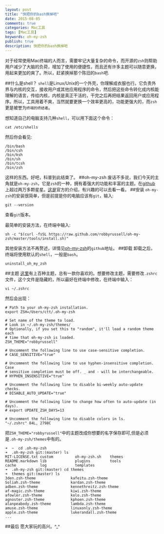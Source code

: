 ```yaml
---
layout: post
title: "快把你的bash换掉吧"
date: 2015-08-05
comments: true
categories: Mac工具
tags: [Mac工具]
keywords: oh-my-zsh
publish: true
description: 快把你的bash换掉吧
---
```

对于经常使用Mac终端的人而言，需要牢记大量复杂的命令，而开源的`zsh`则帮助用户减少了大脑的负荷，增加了使用的便捷性，而且还有许多主题可以随意更换，用起来更加的爽了。所以，赶紧换掉那个陈旧的`bash`吧.

##什么是shell？
`shell`是Linux/Unix的一个外壳，你理解成衣服也行。它负责外界与内核的交互，接收用户或其他应用程序的命令，然后把这些命令转化成内核能理解的语言，传给内核，内核是真正干活的，干完之后再把结果返回用户或应用程序。所以，工具用着不爽，当然就要更换一个效率更高的，功能更强大的，而`zsh`更是被誉为`终端的终结者`。

想知道自己的电脑支持几种`shell`，可以用下面这个命令：

	cat /etc/shells
	
然后你会看见:

	/bin/bash
	/bin/csh
	/bin/ksh
	/bin/sh
	/bin/tcsh
	/bin/zsh
这样的东西。好吧，科普到此结束了。
##oh-my-zsh
废话不多说，我们今天的主角就是`oh-my-zsh`，它是`zsh`的一种，拥有着强大的功能和丰富的主题。在[github](https://github.com/robbyrussell/oh-my-zsh)上超过两万多颗星星。[这是](http://ohmyz.sh)官方的介绍，有兴趣的可以去看一看。
##安装
`oh-my-zsh`的安装很简单，但是前提是你的电脑应该有`git`，输入:
	
	git --version
	
查看`git`版本。

最简单的安装方法，在终端中输入:
	
	sh -c "$(curl -fsSL https://raw.github.com/robbyrussell/oh-my-zsh/master/tools/install.sh)"

其他安装方法不再赘述，详情见[oh-my-zsh](https://github.com/robbyrussell/oh-my-zsh)的`github`地址。
##卸载
卸载之后，终端将使用默认的`shell`，一般是`bash`。

	uninstall_oh_my_zsh
	
##主题
[这里](https://github.com/robbyrussell/oh-my-zsh/wiki/Themes)有上百种主题，总有一款你喜欢的。想要修改主题，需要修改`.zshrc`文件，这个文件是隐藏的，所以最好在终端中修改，在终端中输入：

	vi ~/.zshrc
	
然后会出现：
	
	# Path to your oh-my-zsh installation.
	export ZSH=/Users/ctt/.oh-my-zsh

	# Set name of the theme to load.
	# Look in ~/.oh-my-zsh/themes/
	# Optionally, if you set this to "random", it'll load a random theme each
	# time that oh-my-zsh is loaded.
	ZSH_THEME="robbyrussell"

	# Uncomment the following line to use case-sensitive completion.
	# CASE_SENSITIVE="true"

	# Uncomment the following line to use hyphen-insensitive completion. Case
	# sensitive completion must be off. _ and - will be interchangeable.
	# HYPHEN_INSENSITIVE="true"

	# Uncomment the following line to disable bi-weekly auto-update checks.
	# DISABLE_AUTO_UPDATE="true"

	# Uncomment the following line to change how often to auto-update (in days).
	# export UPDATE_ZSH_DAYS=13

	# Uncomment the following line to disable colors in ls.
	"~/.zshrc" 84L, 2798C
	
把`ZSH_THEME="robbyrussell"`中的主题改成你想要的名字保存即可,但是必须是`.oh-my-zsh/themes`中有的。

	➜  ~  cd .oh-my-zsh 
	➜  .oh-my-zsh git:(master) ls
	MIT-LICENSE.txt custom          oh-my-zsh.sh    themes
	README.markdown lib             plugins         tools
	cache           log             templates
	➜  .oh-my-zsh git:(master) cd themes 
	➜  themes git:(master) ls
	3den.zsh-theme                kafeitu.zsh-theme
	Soliah.zsh-theme              kardan.zsh-theme
	adben.zsh-theme               kennethreitz.zsh-theme
	af-magic.zsh-theme            kiwi.zsh-theme
	afowler.zsh-theme             kolo.zsh-theme
	agnoster.zsh-theme            kphoen.zsh-theme
	alanpeabody.zsh-theme         lambda.zsh-theme
	amuse.zsh-theme               linuxonly.zsh-theme
	apple.zsh-theme               lukerandall.zsh-theme
	...

##最后
愿大家玩的高兴。^_^